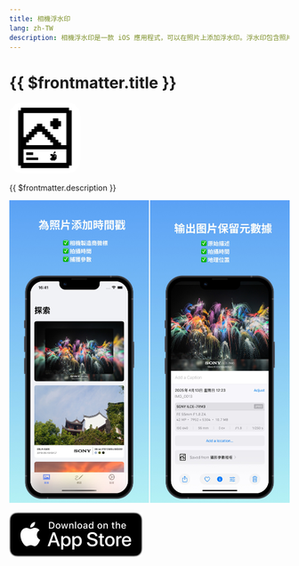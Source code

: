 ```yaml
---
title: 相機浮水印
lang: zh-TW
description: 相機浮水印是一款 iOS 應用程式，可以在照片上添加浮水印。浮水印包含照片的一些元數據項，例如相機製造商的徽標、相機型號、焦距、F 編號、曝光時間、ISO。
---
```


# {{ $frontmatter.title }}

<p />

<img src="/images/metadata-app-icon.png" style="width: 128px; border-radius: 24px;">

{{ $frontmatter.description }}

![相機浮水印截图](assets/2069ef7c6cbf6f69810370446884b6aa14b29c9436928cb158904380d1868b38.jpeg)  

[![在 App Store 上下載](../assets/Download_on_the_App_Store_Badge_US-UK_RGB_blk_092917.svg)](https://apps.apple.com/us/app/metadata-watermark/id6474674942)
